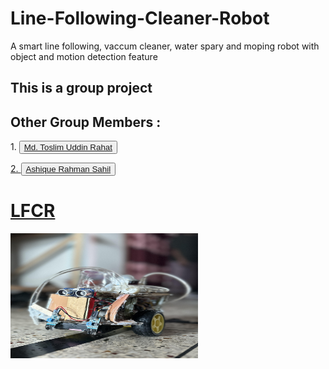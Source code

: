 # Line-Following-Cleaner-Robot
A smart line following, vaccum cleaner, water spary and moping robot with object and motion detection feature
<h2>This is a group project</h2>
<h2>Other Group Members :</h2> 
<p>1. <button><a href = "https://github.com/tu-Rahat">Md. Toslim Uddin Rahat</button></p>  
<p>2. <button><a href = "https://github.com/ARSahil">Ashique Rahman Sahil</button></p>
<h1>LFCR</h1>
<img src = "images/LFCR.jpg" width="300" height="200">
